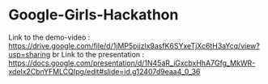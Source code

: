 # Google-Girls-Hackathon

Link to the demo-video : https://drive.google.com/file/d/1jMP5pjjzlx9asfK6SYxeTjXc6tH3aYcq/view?usp=sharing
br
Link to the presentation : https://docs.google.com/presentation/d/1N45aR_iGxcbxHhA7Gfg_MkWR-xdelx2CbnYFMLCQIpg/edit#slide=id.g12407d9eaa4_0_36

